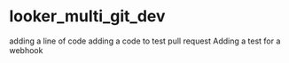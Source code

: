 # looker_multi_git_dev
adding a line of code
adding a code to test pull request
Adding a test for a webhook
